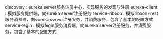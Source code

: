 discovery : eureka server服务注册中心，实现服务的发现与注册
eureka-client : 模拟服务提供端，向eureka server注册服务
service-ribbon : 模拟ribbon+rest服务消费端，向eureka server注册服务，并消费服务，包含了基本的配置方式
service-fegin : 模拟fegin服务消费端，向eureka server注册服务，并消费服务，包含了基本的配置方式
